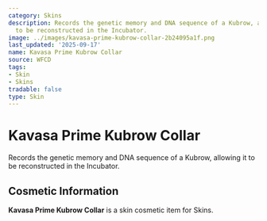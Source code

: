 ```yaml
---
category: Skins
description: Records the genetic memory and DNA sequence of a Kubrow, allowing it
  to be reconstructed in the Incubator.
image: ../images/kavasa-prime-kubrow-collar-2b24095a1f.png
last_updated: '2025-09-17'
name: Kavasa Prime Kubrow Collar
source: WFCD
tags:
- Skin
- Skins
tradable: false
type: Skin
---
```


# Kavasa Prime Kubrow Collar

Records the genetic memory and DNA sequence of a Kubrow, allowing it to be reconstructed in the Incubator.

## Cosmetic Information

**Kavasa Prime Kubrow Collar** is a skin cosmetic item for Skins.

